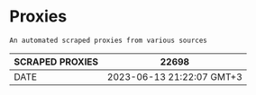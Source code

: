 # Proxies
    An automated scraped proxies from various sources

| SCRAPED PROXIES | 22698            |
|-----------------|---------------------------|
| DATE            | 2023-06-13 21:22:07 GMT+3          |